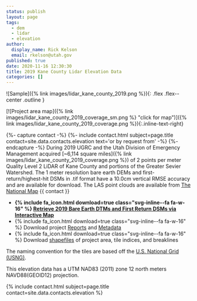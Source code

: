```yaml
---
status: publish
layout: page
tags:
  - dem
  - lidar
  - elevation
author:
  display_name: Rick Kelson
  email: rkelson@utah.gov
published: true
date: 2020-11-16 12:30:30
title: 2019 Kane County Lidar Elevation Data
categories: []
---
```


![Sample]({% link images/lidar_kane_county_2019.png %}){: .flex .flex--center .outline }

[![Project area map]({% link images/lidar_kane_county_2019_coverage_sm.png %} "click for map")]({% link images/lidar_kane_county_2019_coverage.png %}){:.inline-text-right}

{%- capture contact -%}
{%- include contact.html subject=page.title contact=site.data.contacts.elevation text='or by request from' -%}
{%- endcapture -%}
During 2019 UGRC and the Utah Division of Emergency Management acquired [~6,114 square miles]({% link images/lidar_kane_county_2019_coverage.png %}) of 2 points per meter Quality Level 2 LiDAR of Kane County and portions of the Greater Sevier Watershed. The 1 meter resolution bare earth DEMs and first-return/highest-hit DSMs in .tif format have a 10.0cm vertical RMSE accuracy and are available for download. The LAS point clouds are available from [The National Map](https://apps.nationalmap.gov/downloader) {{ contact }}

<ul class="dotless">
  <li>
    <strong>
      {% include fa_icon.html download=true class="svg-inline--fa fa-w-16" %} <a href="https://raster.utah.gov/?cat=1%20Meter%20%7B2019%20Kane%20County%20LiDAR%7D" target="_blank">Retrieve 2019 Bare Earth DTMs and First Return DSMs via Interactive Map</a>
    </strong>
  </li>
  <li>
    {% include fa_icon.html download=true class="svg-inline--fa fa-w-16" %} Download project <a href="https://storage.googleapis.com/state-of-utah-sgid-downloads/lidar/kane-county-2019/KaneCounty_2019_Reports.zip" target="_blank">Reports</a> and <a href="https://storage.googleapis.com/state-of-utah-sgid-downloads/lidar/kane-county-2019/KaneCounty_2019_Metadata.zip" target="_blank">Metadata</a>
  </li>
  <li>
    {% include fa_icon.html download=true class="svg-inline--fa fa-w-16" %} Download <a href="https://storage.googleapis.com/state-of-utah-sgid-downloads/lidar/kane-county-2019/KaneCounty_2019_shps.zip" target="_blank">shapefiles</a> of project area, tile indices, and breaklines
  </li>
</ul>

The naming convention for the tiles are based off the [U.S. National Grid (USNG)](https://www.fgdc.gov/usng/how-to-read-usng/index_html).

This elevation data has a UTM NAD83 (2011) zone 12 north meters NAVD88(GEOID12) projection.

{% include contact.html subject=page.title contact=site.data.contacts.elevation %}
